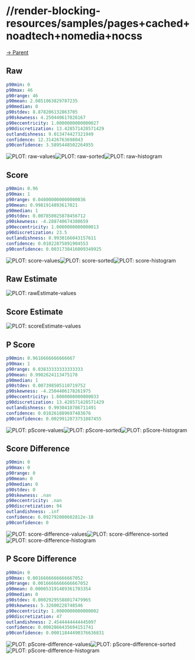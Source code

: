 
# //render-blocking-resources/samples/pages+cached+noadtech+nomedia+nocss

[→ Parent](../..)


## Raw


```yaml
p90min: 0
p90max: 46
p90range: 46
p90mean: 2.0851063829787235
p90median: 0
p90stdev: 8.878206132863705
p90skewness: 4.250440617826167
p90eccentricity: 1.0000000000000027
p90discretization: 13.428571428571429
outlandishness: 9.013474427321949
confidence: 12.31426763698043
p90confidence: 3.5895448502264955

```

![PLOT: raw-values](./raw/values.svg)![PLOT: raw-sorted](./raw/sorted.svg)![PLOT: raw-histogram](./raw/histogram.svg)
## Score


```yaml
p90min: 0.96
p90max: 1
p90range: 0.040000000000000036
p90mean: 0.9981914893617021
p90median: 1
p90stdev: 0.007850025878456712
p90skewness: -4.288740674380659
p90eccentricity: 1.0000000000000013
p90discretization: 23.5
outlandishness: 0.9930166043157611
confidence: 0.01022875891904553
p90confidence: 0.0031738416009349925

```

![PLOT: score-values](./score/values.svg)![PLOT: score-sorted](./score/sorted.svg)![PLOT: score-histogram](./score/histogram.svg)
## Raw Estimate

![PLOT: rawEstimate-values](./rawEstimate/values.svg)
## Score Estimate

![PLOT: scoreEstimate-values](./scoreEstimate/values.svg)
## P Score


```yaml
p90min: 0.9616666666666667
p90max: 1
p90range: 0.03833333333333333
p90mean: 0.9982624113475178
p90median: 1
p90stdev: 0.007398505110719752
p90skewness: -4.2504406178261975
p90eccentricity: 1.0000000000000033
p90discretization: 13.428571428571429
outlandishness: 0.9930418786711491
confidence: 0.010261889697483676
p90confidence: 0.0029912873751887455

```

![PLOT: pScore-values](./pScore/values.svg)![PLOT: pScore-sorted](./pScore/sorted.svg)![PLOT: pScore-histogram](./pScore/histogram.svg)
## Score Difference


```yaml
p90min: 0
p90max: 0
p90range: 0
p90mean: 0
p90median: 0
p90stdev: 0
p90skewness: .nan
p90eccentricity: .nan
p90discretization: 94
outlandishness: .inf
confidence: 6.092792000602812e-18
p90confidence: 0

```

![PLOT: score-difference-values](./score-difference/values.svg)![PLOT: score-difference-sorted](./score-difference/sorted.svg)![PLOT: score-difference-histogram](./score-difference/histogram.svg)
## P Score Difference


```yaml
p90min: 0
p90max: 0.0016666666666667052
p90range: 0.0016666666666667052
p90mean: 0.000053191489361703354
p90median: 0
p90stdev: 0.00029295588017479965
p90skewness: 5.32600228748546
p90eccentricity: 1.0000000000000002
p90discretization: 47
outlandishness: 2.4544444444445097
confidence: 0.0002866435694151741
p90confidence: 0.00011844490376636831

```

![PLOT: pScore-difference-values](./pScore-difference/values.svg)![PLOT: pScore-difference-sorted](./pScore-difference/sorted.svg)![PLOT: pScore-difference-histogram](./pScore-difference/histogram.svg)